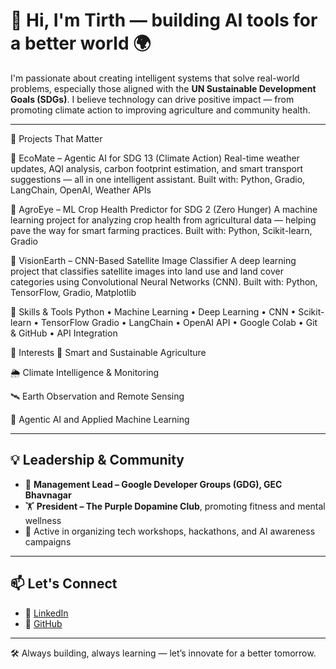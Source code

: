# 👋 Hi, I'm Tirth — building AI tools for a better world 🌍

I'm passionate about creating intelligent systems that solve real-world problems, especially those aligned with the **UN Sustainable Development Goals (SDGs)**. I believe technology can drive positive impact — from promoting climate action to improving agriculture and community health.

---

🌱 Projects That Matter


🔗 EcoMate – Agentic AI for SDG 13 (Climate Action)
Real-time weather updates, AQI analysis, carbon footprint estimation, and smart transport suggestions — all in one intelligent assistant.
Built with: Python, Gradio, LangChain, OpenAI, Weather APIs

🔗 AgroEye – ML Crop Health Predictor for SDG 2 (Zero Hunger)
A machine learning project for analyzing crop health from agricultural data — helping pave the way for smart farming practices.
Built with: Python, Scikit-learn, Gradio

🔗 VisionEarth – CNN-Based Satellite Image Classifier
A deep learning project that classifies satellite images into land use and land cover categories using Convolutional Neural Networks (CNN).
Built with: Python, TensorFlow, Gradio, Matplotlib

🧠 Skills & Tools
Python • Machine Learning • Deep Learning • CNN • Scikit-learn • TensorFlow
Gradio • LangChain • OpenAI API • Google Colab • Git & GitHub • API Integration

🚀 Interests
🌾 Smart and Sustainable Agriculture

🌦️ Climate Intelligence & Monitoring

🛰️ Earth Observation and Remote Sensing

🧠 Agentic AI and Applied Machine Learning



---

## 💡 Leadership & Community

- 📌 **Management Lead – Google Developer Groups (GDG), GEC Bhavnagar**  
- 🏋️ **President – The Purple Dopamine Club**, promoting fitness and mental wellness  
- 🧩 Active in organizing tech workshops, hackathons, and AI awareness campaigns

---

## 📫 Let's Connect

- 🔗 [LinkedIn](https://www.linkedin.com/in/tirth-avaiya-58b017239)  
- 🧪 [GitHub](https://github.com/TIRTHAVAIYA)

---

🛠 Always building, always learning — let’s innovate for a better tomorrow.

